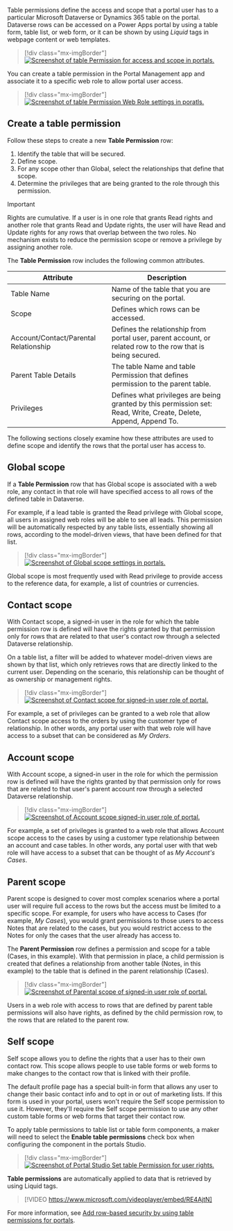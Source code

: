 Table permissions define the access and scope that a portal user has to a particular Microsoft Dataverse or Dynamics 365 table on the portal. Dataverse rows can be accessed on a Power Apps portal by using a table form, table list, or web form, or it can be shown by using *Liquid* tags in webpage content or web templates.

> [!div class="mx-imgBorder"]
> [![Screenshot of table Permission for access and scope in portals.](../media/entity-permission.png)](../media/entity-permission.png#lightbox)

You can create a table permission in the Portal Management app and associate it to a specific web role to allow portal user access.

> [!div class="mx-imgBorder"]
> [![Screenshot of table Permission Web Role settings in poratls.](../media/web-role-entity-lists.png)](../media/web-role-entity-lists.png#lightbox)

## Create a table permission

Follow these steps to create a new **Table Permission** row:

1. Identify the table that will be secured.
1. Define scope.
1. For any scope other than Global, select the relationships that define that scope.
1. Determine the privileges that are being granted to the role through this permission.

> [!IMPORTANT]
> Rights are cumulative. If a user is in one role that grants Read rights and another role that grants Read and Update rights, the user will have Read and Update rights for any rows that overlap between the two roles. No mechanism exists to reduce the permission scope or remove a privilege by assigning another role.

The **Table Permission** row includes the following common attributes.

| Attribute                             | Description                                                  |
| ------------------------------------ | ------------------------------------------------------------ |
| Table Name                           | Name of the table that you are securing on the portal.       |
| Scope                                 | Defines which rows can be accessed.                        |
| Account/Contact/Parental Relationship | Defines the relationship from portal user, parent account, or related row to the row that is being secured. |
| Parent Table Details                 | The table Name and table Permission that defines permission to the parent table. |
| Privileges                            | Defines what privileges are being granted by this permission set: Read, Write, Create, Delete, Append, Append To. |

The following sections closely examine how these attributes are used to define scope and identify the rows that the portal user has access to.

## Global scope

If a **Table Permission** row that has Global scope is associated with a web role, any contact in that role will have specified access to all rows of the defined table in Dataverse.

For example, if a lead table is granted the Read privilege with Global scope, all users in assigned web roles will be able to see all leads. This permission will be automatically respected by any table lists, essentially showing all rows, according to the model-driven views, that have been defined for that list.

> [!div class="mx-imgBorder"]
> [![Screenshot of Global scope settings in portals.](../media/global-scope.png)](../media/global-scope.png#lightbox)

Global scope is most frequently used with Read privilege to provide access to the reference data, for example, a list of countries or currencies.

## Contact scope

With Contact scope, a signed-in user in the role for which the table permission row is defined will have the rights granted by that permission only for rows that are related to that user's contact row through a selected Dataverse relationship.

On a table list, a filter will be added to whatever model-driven views are shown by that list, which only retrieves rows that are directly linked to the current user. Depending on the scenario, this relationship can be thought of as ownership or management rights.

> [!div class="mx-imgBorder"]
> [![Screenshot of Contact scope for signed-in user role of portal.](../media/contact-scope.png)](../media/contact-scope.png#lightbox)

For example, a set of privileges can be granted to a web role that allow Contact scope access to the orders by using the customer type of relationship. In other words, any portal user with that web role will have access to a subset that can be considered as *My Orders*.

## Account scope

With Account scope, a signed-in user in the role for which the permission row is defined will have the rights granted by that permission only for rows that are related to that user's parent account row through a selected Dataverse relationship.

> [!div class="mx-imgBorder"]
> [![Screenshot of Account scope signed-in user role of portal.](../media/account-scope.png)](../media/account-scope.png#lightbox)

For example, a set of privileges is granted to a web role that allows Account scope access to the cases by using a customer type relationship between an account and case tables. In other words, any portal user with that web role will have access to a subset that can be thought of as *My Account's Cases*. 

## Parent scope

Parent scope is designed to cover most complex scenarios where a portal user will require full access to the rows but the access must be limited to a specific scope. For example, for users who have access to Cases (for example, *My Cases*), you would grant permissions to those users to access Notes that are related to the cases, but you would restrict access to the Notes for only the cases that the user already has access to.

The **Parent Permission** row defines a permission and scope for a table (Cases, in this example). With that permission in place, a child permission is created that defines a relationship from another table (Notes, in this example) to the table that is defined in the parent relationship (Cases).

> [!div class="mx-imgBorder"]
> [![Screenshot of Parental scope of signed-in user role of portal.](../media/parental-scope.png)](../media/parental-scope.png#lightbox)

Users in a web role with access to rows that are defined by parent table permissions will also have rights, as defined by the child permission row, to the rows that are related to the parent row.

## Self scope

Self scope allows you to define the rights that a user has to their own contact row. This scope allows people to use table forms or web forms to make changes to the contact row that is linked with their profile.

The default profile page has a special built-in form that allows any user to change their basic contact info and to opt in or out of marketing lists. If this form is used in your portal, users won't require the Self scope permission to use it. However, they'll require the Self scope permission to use any other custom table forms or web forms that target their contact row.

To apply table permissions to table list or table form components, a maker will need to select the **Enable table permissions** check box when configuring the component in the portals Studio.

> [!div class="mx-imgBorder"]
> [![Screenshot of Portal Studio Set table Permission for user rights.](../media/portal-studio-entity-permission.png)](../media/portal-studio-entity-permission.png#lightbox)

**Table permissions** are automatically applied to data that is retrieved by using Liquid tags.

<!--VIDEO tablePermissions.mp4-->
> [!VIDEO https://www.microsoft.com/videoplayer/embed/RE4AjtN]

For more information, see [Add row-based security by using table permissions for portals](/powerapps/maker/portals/configure/assign-entity-permissions/?azure-portal=true).
